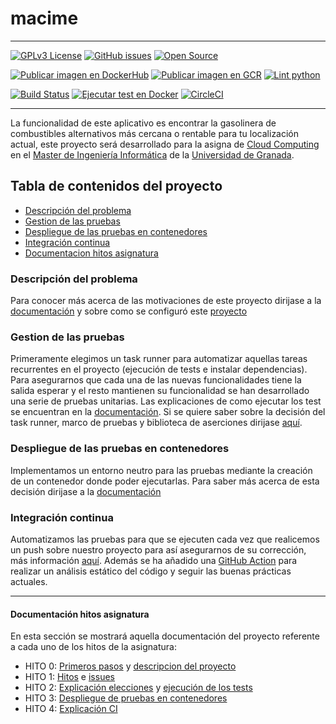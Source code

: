 # macime

---

[![GPLv3 License](https://img.shields.io/badge/License-GPL%20v3-green.svg)](https://opensource.org/licenses/) [![GitHub issues](https://img.shields.io/github/issues/soyjorgeprg/macime)](https://github.com/soyjorgeprg/macime/issues) [![Open Source](https://badges.frapsoft.com/os/v1/open-source.svg?v=103)](https://opensource.org/)

[![Publicar imagen en DockerHub](https://github.com/soyjorgeprg/macime/actions/workflows/docker.yml/badge.svg)](https://github.com/soyjorgeprg/macime/actions/workflows/docker.yml) [![Publicar imagen en GCR](https://github.com/soyjorgeprg/macime/actions/workflows/gcr.yml/badge.svg)](https://github.com/soyjorgeprg/macime/actions/workflows/gcr.yml) [![Lint python](https://github.com/soyjorgeprg/macime/actions/workflows/lint.yml/badge.svg)](https://github.com/soyjorgeprg/macime/actions/workflows/lint.yml) 

[![Build Status](https://app.travis-ci.com/soyjorgeprg/macime.svg?branch=hito4)](https://app.travis-ci.com/soyjorgeprg/macime) [![Ejecutar test en Docker](https://github.com/soyjorgeprg/macime/actions/workflows/ci.yml/badge.svg)](https://github.com/soyjorgeprg/macime/actions/workflows/ci.yml) [![CircleCI](https://circleci.com/gh/soyjorgeprg/macime/tree/hito4.svg?style=shield)](https://circleci.com/gh/soyjorgeprg/macime/tree/hito4) 

---

La funcionalidad de este aplicativo es encontrar la gasolinera de combustibles alternativos más cercana o rentable para tu localización actual, este proyecto será desarrollado para la asigna de [Cloud Computing](https://github.com/JJ/CC-21-22) en el [Master de Ingeniería Informática](https://masteres.ugr.es/ingenieria-informatica/) de la [Universidad de Granada](https://www.ugr.es/).


## Tabla de contenidos del proyecto

* [Descripción del problema](#descripcion-del-problema)
* [Gestion de las pruebas](#gestion-de-las-pruebas)
* [Despliegue de las pruebas en contenedores](#despliegue-de-las-pruebas-en-contenedores)
* [Integración continua](#integracion-continua)
* [Documentacion hitos asignatura](#documentacion-hitos-asignatura)

### Descripción del problema

Para conocer más acerca de las motivaciones de este proyecto dirijase a la [documentación](https://github.com/soyjorgeprg/macime/blob/main/docs/infoProyecto.md) y sobre como se configuró este [proyecto](https://github.com/soyjorgeprg/macime/blob/main/docs/primerosPasos.md)

### Gestion de las pruebas

Primeramente elegimos un task runner para automatizar aquellas tareas recurrentes en el proyecto (ejecución de tests e instalar dependencias). Para asegurarnos que cada una de las nuevas funcionalidades tiene la salida esperar y el resto mantienen su funcionalidad se han desarrollado una serie de pruebas unitarias. Las explicaciones de como ejecutar los test se encuentran en la [documentación](https://github.com/soyjorgeprg/macime/blob/main/docs/tests.md). Si se quiere saber sobre la decisión del task runner, marco de pruebas y biblioteca de aserciones dirijase [aquí](https://github.com/soyjorgeprg/macime/blob/main/docs/gestionTests.md).

### Despliegue de las pruebas en contenedores

Implementamos un entorno neutro para las pruebas mediante la creación de un contenedor donde poder ejecutarlas. Para saber más acerca de esta decisión dirijase a la [documentación](https://github.com/soyjorgeprg/macime/blob/main/docs/docker.md)

### Integración continua

Automatizamos las pruebas para que se ejecuten cada vez que realicemos un push sobre nuestro proyecto para así asegurarnos de su corrección, más información [aquí](https://github.com/soyjorgeprg/macime/blob/main/docs/ci.md). Además se ha añadido una [GitHub Action](https://github.com/soyjorgeprg/macime/blob/main/.github/workflows/lint.yml) para realizar un análisis estático del código y seguir las buenas prácticas actuales.

---

#### Documentación hitos asignatura 

En esta sección se mostrará aquella documentación del proyecto referente a cada uno de los hitos de la asignatura:

* HITO 0: [Primeros pasos](https://github.com/soyjorgeprg/macime/blob/main/docs/primerosPasos.md) y [descripcion del proyecto](https://github.com/soyjorgeprg/macime/blob/main/docs/infoProyecto.md)
* HITO 1: [Hitos](https://github.com/soyjorgeprg/macime/milestones) e [issues](https://github.com/soyjorgeprg/macime/issues)
* HITO 2: [Explicación elecciones](https://github.com/soyjorgeprg/macime/blob/main/docs/gestionTests.md) y [ejecución de los tests](https://github.com/soyjorgeprg/macime/blob/main/docs/tests.md)
* HITO 3: [Despliegue de pruebas en contenedores](https://github.com/soyjorgeprg/macime/blob/main/docs/docker.md)
* HITO 4: [Explicación CI](https://github.com/soyjorgeprg/macime/blob/main/docs/ci.md)


[//]: https://geoportalgasolineras.es/#/Descargas
